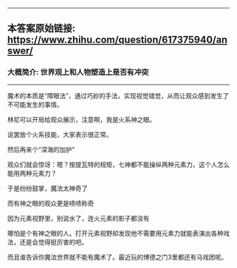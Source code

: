 ----------------------------------------
## 本答案原始链接: https://www.zhihu.com/question/617375940/answer/
### 大概简介: 世界观上和人物塑造上是否有冲突
----------------------------------------
魔术的本质是“障眼法”，通过巧妙的手法，实现视觉错觉，从而让观众感到发生了不可能发生的事情。

林尼可以开局给观众展示，注意啊，我是火系神之眼。

说罢放个火系技能，大家表示很正常。

然后再来个“深海的加护”

观众们就会惊讶：嗯？按提瓦特的规矩，七神都不能操纵两种元素力，这个人怎么能用两种元素力？

于是纷纷鼓掌，魔法太神奇了

而有神之眼的观众更是啧啧称奇

因为元素视野里，别说水了，连火元素的影子都没有

哪怕是个有神之眼的人。打开元素视野却发现他不需要用元素力就能表演出各种戏法，还是会觉得挺厉害的吧。

而且谁告诉你魔法世界就不能有魔术了。最近玩的博德之门3里都还有马戏团呢。